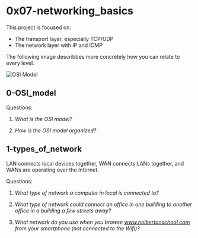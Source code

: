 # 0x07-networking_basics

This project is focused on:
- The transport layer, especially TCP/UDP
- The network layer with IP and ICMP

The following image describbes more concretely how you can relate to every level.

![OSI Model]()

## 0-OSI_model

Questions:

1. *What is the OSI model?*

2. *How is the OSI model organized?*

## 1-types_of_network

LAN connects local devices together, WAN connects LANs together, and WANs are operating over the Internet.

Questions:

1. *What type of network a computer in local is connected to?*

2. *What type of network could connect an office in one building to another office in a building a few streets away?*

3. *What network do you use when you browse www.holbertonschool.com from your smartphone (not connected to the Wifi)?*
